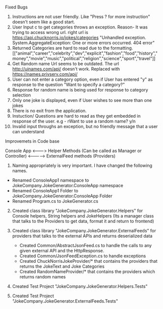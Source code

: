 Fixed Bugs
 1. Instructions are not user friendly. Like "Press ? for more instruction" doesn't seem like a good start.
 2. User Input c to get categories throws an exception. Reason- It was trying to access wrong url. right url is https://api.chucknorris.io/jokes/categories
        "Unhandled exception. System.AggregateException: One or more errors occurred. 404 error"
 3. Returned Categories are hard to read due to the formatting.
    [["animal","career","celebrity","dev","explicit","fashion","food","history","money","movie","music","political","religion","science","sport","travel"]]
 4. Get Random name Url seems to be outdated. The url http://uinames.com/api/ doesn't work. Replaced with   https://names.privserv.com/api/
 5. User can not enter a category option, even if User has entered "y" as response to the question "Want to specify a category?"
 6. Response for random name is being used for response to category selection
 6. Only one joke is displayed, even if User wishes to see more than one jokes
 7. There is no exit from the application.
 8. Instuction/ Questions are hard to read as they get embedded in response of the user.
    e.g - rWant to use a random name? y/n
 9. Invalid input throughs an exception, but no friendly message that a user can understand

Improvemets in Code base 

Console App <---> Helper Methods (Can be called as Manager or Controller) <-----> ExternalFeed methods (Providers)

1.  Naming appropriately is very important. I have changed the following names.
   - Renamed ConsoleApp1 namespace to JokeCompany.JokeGenerator.ConsoleApp namespace 
   - Renamed ConsoleApp1 Folder to JokeCompany.JokeGenerator.ConsoleApp Folder
   - Renamed Program.cs to JokeGenerator.cs

2. Created class library "JokeCompany.JokeGenerator.Helpers" for Console helpers, String helpers and JokeHelpers (Its a manager class that talks to the Providers to get data, format it and return to frontend)

3. Created class library "JokeCompany.JokeGenerator.ExternalFeeds" for providers that talks to the external APIs and returns deserialized data
    - Created Common/AbstractJsonFeed.cs to handle the calls to any given external API and the HttpResponse.
    - Created Common/JsonFeedException.cs to handle exceptions
    - Created ChuckNorrisJokeProvider/* that contains the providers that returns the JokeText and Joke Categories
    - Created RandomNameProvider/* that contains the providers which returns random names

4. Created Test Project "JokeCompany.JokeGenerator.Helpers.Tests" 

5. Created Test Project "JokeCompany.JokeGenerator.ExternalFeeds.Tests" 

